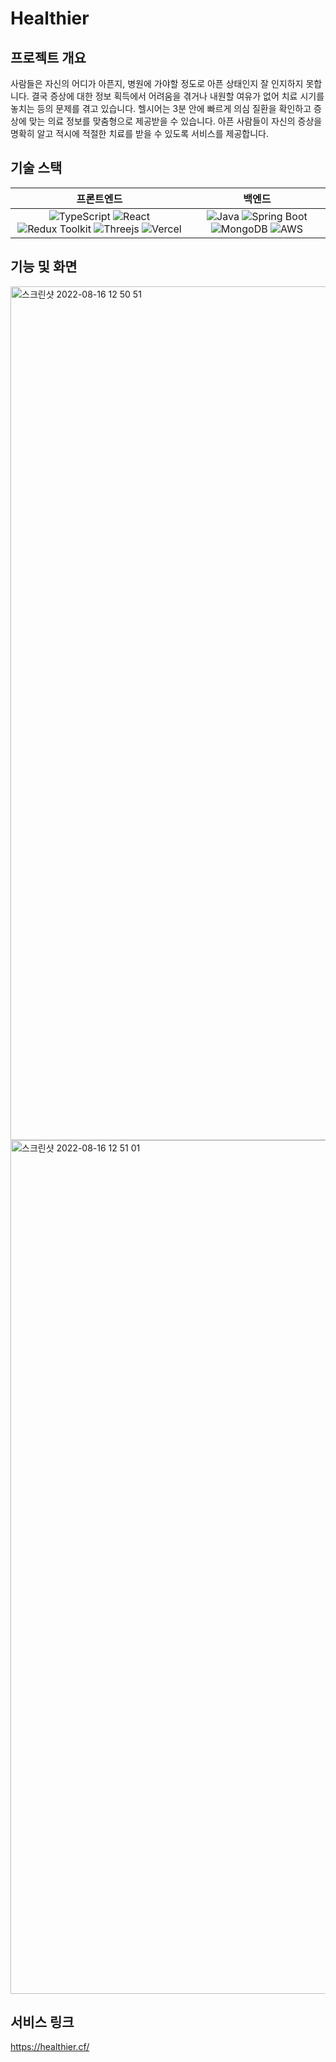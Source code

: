 # Healthier

## 프로젝트 개요
사람들은 자신의 어디가 아픈지, 병원에 가야할 정도로 아픈 상태인지 잘 인지하지 못합니다. 결국 증상에 대한 정보 획득에서 어려움을 겪거나 내원할 여유가 없어 치료 시기를 놓치는 등의 문제를 겪고 있습니다. 헬시어는 3분 안에 빠르게 의심 질환을 확인하고 증상에 맞는 의료 정보를 맞춤형으로 제공받을 수 있습니다. 아픈 사람들이 자신의 증상을 명확히 알고 적시에 적절한 치료를 받을 수 있도록 서비스를 제공합니다.

## 기술 스택
|프론트엔드|백엔드|
|:---:|:---:|
|![TypeScript](https://img.shields.io/badge/TypeScript-3178C6?style=flat-square&logo=typescript&logoColor=white) ![React](https://img.shields.io/badge/React-61DAFB?style=flat-square&logo=react&logoColor=white) ![Redux Toolkit](https://img.shields.io/badge/Redux%20Toolkit-764ABC?style=flat-square&logo=redux&logoColor=white) ![Threejs](https://img.shields.io/badge/Three.js-000000?style=flat-square&logo=three.js&logoColor=white) ![Vercel](https://img.shields.io/badge/Vercel-000000?style=flat-square&logo=vercel&logoColor=white)|![Java](https://img.shields.io/badge/java-007396?style=flat-square&logo=java&logoColor=white) ![Spring Boot](https://img.shields.io/badge/Spring%20Boot-6DB33F?style=flat-square&logo=springboot&logoColor=white) ![MongoDB](https://img.shields.io/badge/MongoDB-47A248?style=flat-square&logo=mongodb&logoColor=white) ![AWS](https://img.shields.io/badge/AWS-232F3E?style=flat-square&logo=amazonaws&logoColor=white)|

## 기능 및 화면
<img width="1366" alt="스크린샷 2022-08-16 12 50 51" src="https://user-images.githubusercontent.com/76840145/184794198-d916e749-e52b-4d32-afcd-d7da587a72ea.png">
<img width="1366" alt="스크린샷 2022-08-16 12 51 01" src="https://user-images.githubusercontent.com/76840145/184794203-d251df79-1420-4ea8-affd-8d1a1269a49c.png">

## 서비스 링크
https://healthier.cf/
